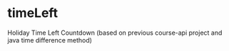 # timeLeft
Holiday Time Left Countdown (based on previous course-api project and java time difference method)
